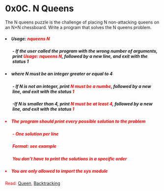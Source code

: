 # 0x0C. N Queens

The N queens puzzle is the challenge of placing N non-attacking queens on an N×N chessboard. Write a program that solves the N queens problem.

##### <li>Usage: <font color="red">nqueens N</font></li>
##### <ul> - If the user called the        program with the wrong      number of arguments,        print <font color="red">Usage: nqueens N</font>, followed by a new line, and exit with the status 1
##### <li>where N must be an integer greater or equal to 4</li>
##### <ul> - If N is not an integer, print <font color="red">N must be a numbe</font>, followed by a new line, and exit with the status <font color="red">1</font></ul>
##### <ul> -If N is smaller than 4, print <font color="red">N must be at least 4</font>, followed by a new line, and exit with the status <font color="red">1<font></ul>

##### <li> The program should print every possible solution to the problem</li>
##### <ul> - One solution per line
##### <ul>   Format: see example
##### <ul>   You don’t have to print the solutions in a specific order
##### <li>You are only allowed to import the <font color="red">sys</font> module</li>
Read: [Queen](https://intranet.hbtn.io/rltoken/_rg2bCY0J4E07MTf4EwU4A), [Backtracking](https://intranet.hbtn.io/rltoken/3Icw34XTucOlvNS0SYysOw)
